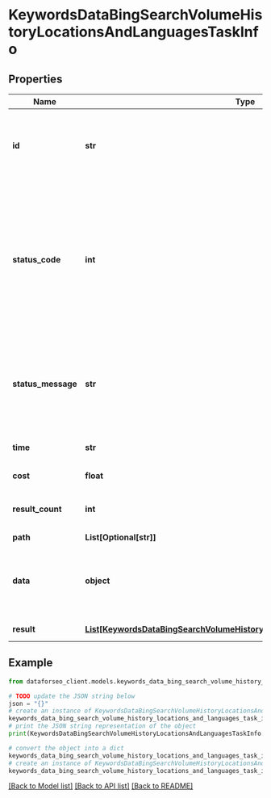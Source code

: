 # KeywordsDataBingSearchVolumeHistoryLocationsAndLanguagesTaskInfo


## Properties

Name | Type | Description | Notes
------------ | ------------- | ------------- | -------------
**id** | **str** | task identifier unique task identifier in our system in the UUID format | [optional] 
**status_code** | **int** | status code of the task generated by DataForSEO, can be within the following range: 10000-60000 you can find the full list of the response codes here | [optional] 
**status_message** | **str** | informational message of the task you can find the full list of general informational messages here | [optional] 
**time** | **str** | execution time, seconds | [optional] 
**cost** | **float** | total tasks cost, USD | [optional] 
**result_count** | **int** | number of elements in the result array | [optional] 
**path** | **List[Optional[str]]** | URL path | [optional] 
**data** | **object** | contains the same parameters that you specified in the POST request | [optional] 
**result** | [**List[KeywordsDataBingSearchVolumeHistoryLocationsAndLanguagesResultInfo]**](KeywordsDataBingSearchVolumeHistoryLocationsAndLanguagesResultInfo.md) | array of results | [optional] 

## Example

```python
from dataforseo_client.models.keywords_data_bing_search_volume_history_locations_and_languages_task_info import KeywordsDataBingSearchVolumeHistoryLocationsAndLanguagesTaskInfo

# TODO update the JSON string below
json = "{}"
# create an instance of KeywordsDataBingSearchVolumeHistoryLocationsAndLanguagesTaskInfo from a JSON string
keywords_data_bing_search_volume_history_locations_and_languages_task_info_instance = KeywordsDataBingSearchVolumeHistoryLocationsAndLanguagesTaskInfo.from_json(json)
# print the JSON string representation of the object
print(KeywordsDataBingSearchVolumeHistoryLocationsAndLanguagesTaskInfo.to_json())

# convert the object into a dict
keywords_data_bing_search_volume_history_locations_and_languages_task_info_dict = keywords_data_bing_search_volume_history_locations_and_languages_task_info_instance.to_dict()
# create an instance of KeywordsDataBingSearchVolumeHistoryLocationsAndLanguagesTaskInfo from a dict
keywords_data_bing_search_volume_history_locations_and_languages_task_info_from_dict = KeywordsDataBingSearchVolumeHistoryLocationsAndLanguagesTaskInfo.from_dict(keywords_data_bing_search_volume_history_locations_and_languages_task_info_dict)
```
[[Back to Model list]](../README.md#documentation-for-models) [[Back to API list]](../README.md#documentation-for-api-endpoints) [[Back to README]](../README.md)


